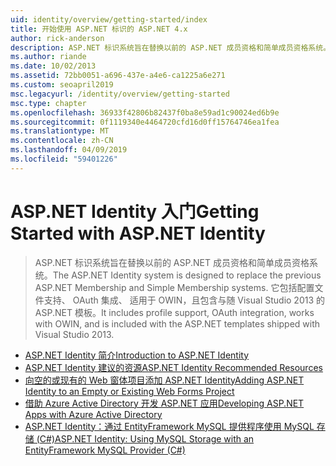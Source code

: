 ```yaml
---
uid: identity/overview/getting-started/index
title: 开始使用 ASP.NET 标识的 ASP.NET 4.x
author: rick-anderson
description: ASP.NET 标识系统旨在替换以前的 ASP.NET 成员资格和简单成员资格系统。 它包括配置文件的支持，OAuth 各...
ms.author: riande
ms.date: 10/02/2013
ms.assetid: 72bb0051-a696-437e-a4e6-ca1225a6e271
ms.custom: seoapril2019
msc.legacyurl: /identity/overview/getting-started
msc.type: chapter
ms.openlocfilehash: 36933f42806b82437f0ba8e59ad1c90024ed6b9e
ms.sourcegitcommit: 0f1119340e4464720cfd16d0ff15764746ea1fea
ms.translationtype: MT
ms.contentlocale: zh-CN
ms.lasthandoff: 04/09/2019
ms.locfileid: "59401226"
---
```

# <a name="getting-started-with-aspnet-identity"></a><span data-ttu-id="c50c8-104">ASP.NET Identity 入门</span><span class="sxs-lookup"><span data-stu-id="c50c8-104">Getting Started with ASP.NET Identity</span></span>

> <span data-ttu-id="c50c8-105">ASP.NET 标识系统旨在替换以前的 ASP.NET 成员资格和简单成员资格系统。</span><span class="sxs-lookup"><span data-stu-id="c50c8-105">The ASP.NET Identity system is designed to replace the previous ASP.NET Membership and Simple Membership systems.</span></span> <span data-ttu-id="c50c8-106">它包括配置文件支持、 OAuth 集成、 适用于 OWIN，且包含与随 Visual Studio 2013 的 ASP.NET 模板。</span><span class="sxs-lookup"><span data-stu-id="c50c8-106">It includes profile support, OAuth integration, works with OWIN, and is included with the ASP.NET templates shipped with Visual Studio 2013.</span></span>


- [<span data-ttu-id="c50c8-107">ASP.NET Identity 简介</span><span class="sxs-lookup"><span data-stu-id="c50c8-107">Introduction to ASP.NET Identity</span></span>](introduction-to-aspnet-identity.md)
- [<span data-ttu-id="c50c8-108">ASP.NET Identity 建议的资源</span><span class="sxs-lookup"><span data-stu-id="c50c8-108">ASP.NET Identity Recommended Resources</span></span>](aspnet-identity-recommended-resources.md)
- [<span data-ttu-id="c50c8-109">向空的或现有的 Web 窗体项目添加 ASP.NET Identity</span><span class="sxs-lookup"><span data-stu-id="c50c8-109">Adding ASP.NET Identity to an Empty or Existing Web Forms Project</span></span>](adding-aspnet-identity-to-an-empty-or-existing-web-forms-project.md)
- [<span data-ttu-id="c50c8-110">借助 Azure Active Directory 开发 ASP.NET 应用</span><span class="sxs-lookup"><span data-stu-id="c50c8-110">Developing ASP.NET Apps with Azure Active Directory</span></span>](developing-aspnet-apps-with-windows-azure-active-directory.md)
- [<span data-ttu-id="c50c8-111">ASP.NET Identity：通过 EntityFramework MySQL 提供程序使用 MySQL 存储 (C#)</span><span class="sxs-lookup"><span data-stu-id="c50c8-111">ASP.NET Identity: Using MySQL Storage with an EntityFramework MySQL Provider (C#)</span></span>](aspnet-identity-using-mysql-storage-with-an-entityframework-mysql-provider.md)
